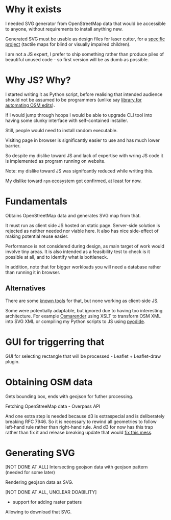 # Why it exists

I needed SVG generator from OpenStreetMap data that would be accessible to anyone, without requirements to install anything new.

Generated SVG must be usable as design files for laser cutter, for a [specific project](https://wiki.openstreetmap.org/wiki/Microgrants/Microgrants_2020/Proposal/Tactile_maps_for_blind_or_visually_impaired_children) (tactile maps for blind or visually impaired children).

I am not a JS expert, I prefer to ship something rather than produce piles of beautiful unused code - so first version will be as dumb as possible.

# Why JS? Why?

I started writing it as Python script, before realising that intended audience should not be assumed to be programmers (unlike say [library for automating OSM edits](https://github.com/matkoniecz/osm_bot_abstraction_layer)).

If I would jump through hoops I would be able to upgrade CLI tool into having some clunky interface with self-contained installer.

Still, people would need to install random executable.

Visiting page in browser is significantly easier to use and has much lower barrier.

So despite my dislike toward JS and lack of expertise with wring JS code it is implemented as program running on website.

Note: my dislike toward JS was signifcantly reduced while writing this.

My dislike toward `npm` ecosystem got confirmed, at least for now.

# Fundamentals
Obtains OpenStreetMap data and generates SVG map from that.

It must run as client side JS hosted on static page. Server-side solution is rejected as neither needed nor viable here. It also has nice side-effect of making potential reuse easier.

Performance is not considered during design, as main target of work would involve tiny areas. It is also intended as a feasibility test to check is it possible at all, and to identify what is bottleneck.

In addition, note that for bigger workloads you will need a database rather than running it in browser.


## Alternatives
There are some [known tools](https://wiki.openstreetmap.org/wiki/SVG) for that, but none working as client-side JS.

Some were potentially adaptable, but ignored due to having too interesting architecture. For example [Osmarender](https://wiki.openstreetmap.org/wiki/Osmarender/Convert_osm_data_from_OSM_file_to_an_SVG_image) using XSLT to transform OSM XML into SVG XML or compiling my Python scripts to JS using [pyodide](https://github.com/pyodide/pyodide).

# GUI for triggerring that

GUI for selecting rectangle that will be processed - Leaflet + Leaflet-draw plugin.

# Obtaining OSM data
Gets bounding box, ends with geojson for futher processing.

Fetching OpenStreeMap data - Overpass API

And one extra step is needed because d3 is extraspecial and is deliberately breaking RFC 7946. So it is necessary to rewind all geometries to follow left-hand rule rather than right-hand rule. And d3 for now has this trap rather than fix it and release breaking update that would [fix this mess](https://github.com/d3/d3-geo/pull/79#issuecomment-281031437).

# Generating SVG

[NOT DONE AT ALL]
Intersecting geojson data with geojson pattern (needed for some later)

Rendering geojson data as SVG.

[NOT DONE AT ALL, UNCLEAR DOABILITY]
* support for adding raster patters

Allowing to download that SVG.